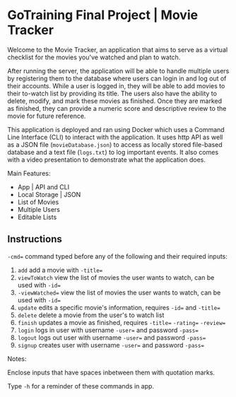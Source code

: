 # GoTraining Final Project | Movie Tracker

Welcome to the Movie Tracker, an application that aims to serve as a virtual checklist for the movies you've watched and plan to watch.

After running the server, the application will be able to handle multiple users by registering them to the database where users can login in and log out of their accounts. While a user is logged in, they will be able to add movies to their to-watch list by providing its title. The users also have the ability to delete, modify, and mark these movies as finished. Once they are marked as finished, they can provide a numeric score and descriptive review to the movie for future reference.

This application is deployed and ran using Docker which uses a Command Line Interface (CLI) to interact with the application. It uses http API as well as a JSON file (`movieDatabase.json`) to access as locally stored file-based database and a text file (`logs.txt`) to log important events. It also comes with a video presentation to demonstrate what the application does.

Main Features:
- App | API and CLI
- Local Storage | JSON
- List of Movies
- Multiple Users
- Editable Lists

## Instructions
`-cmd=` command typed before any of the following and their required inputs:

1. `add` add a movie with `-title=`
2. `viewToWatch` view the list of movies the user wants to watch, can be used with `-id=`
3. `-viewWatched=` view the list of movies the user wants to watch, can be used with `-id=`
4. `update` edits a specific movie's information, requires `-id=` and `-title=`
5. `delete` delete a movie from the user's to watch list
6. `finish` updates a movie as finished, requires `-title=` `-rating=` `-review=`
7. `login` logs in user with username `-user=` and password `-pass=`
8. `logout` logs out user with username `-user=` and password `-pass=`
9. `signup` creates user with username `-user=` and password `-pass=`


Notes:

Enclose inputs that have spaces inbetween them with quotation marks.

Type `-h` for a reminder of these commands in app.
